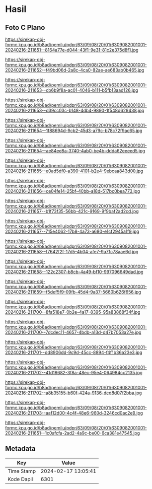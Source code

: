 # Hasil

## Foto C Plano

https://sirekap-obj-formc.kpu.go.id/b8ad/pemilu/pdpr/63/09/08/20/01/6309082001001-20240216-211651--8164a77e-d044-43f1-9e31-81c2e375d8f1.jpg

https://sirekap-obj-formc.kpu.go.id/b8ad/pemilu/pdpr/63/09/08/20/01/6309082001001-20240216-211652--f49bd06d-2a8c-4ca0-82ae-ae683ab0b465.jpg

https://sirekap-obj-formc.kpu.go.id/b8ad/pemilu/pdpr/63/09/08/20/01/6309082001001-20240216-211653--cb6b9f8a-ac01-4046-b111-b5fb13aad126.jpg

https://sirekap-obj-formc.kpu.go.id/b8ad/pemilu/pdpr/63/09/08/20/01/6309082001001-20240216-211653--d39cc03c-b148-4db4-9890-1f548d629438.jpg

https://sirekap-obj-formc.kpu.go.id/b8ad/pemilu/pdpr/63/09/08/20/01/6309082001001-20240216-211654--1f88694d-9cb2-45d3-a79c-b78c72f9ac65.jpg

https://sirekap-obj-formc.kpu.go.id/b8ad/pemilu/pdpr/63/09/08/20/01/6309082001001-20240216-211654--ae84ee8a-3740-4ab0-be4b-ddda62eeeed5.jpg

https://sirekap-obj-formc.kpu.go.id/b8ad/pemilu/pdpr/63/09/08/20/01/6309082001001-20240216-211655--e0ad5df0-a390-4101-b2e4-9ebcaa843d00.jpg

https://sirekap-obj-formc.kpu.go.id/b8ad/pemilu/pdpr/63/09/08/20/01/6309082001001-20240216-211656--ce04fe14-25bf-40bb-a18d-517bc0bea773.jpg

https://sirekap-obj-formc.kpu.go.id/b8ad/pemilu/pdpr/63/09/08/20/01/6309082001001-20240216-211657--b1f73f35-56bb-421c-9169-9f9baf2ad2cd.jpg

https://sirekap-obj-formc.kpu.go.id/b8ad/pemilu/pdpr/63/09/08/20/01/6309082001001-20240216-211657--715e4062-17b8-4a73-a680-e1cf2945a1f9.jpg

https://sirekap-obj-formc.kpu.go.id/b8ad/pemilu/pdpr/63/09/08/20/01/6309082001001-20240216-211658--f7642f2f-17d5-4b04-afe7-9a71c78aae6d.jpg

https://sirekap-obj-formc.kpu.go.id/b8ad/pemilu/pdpr/63/09/08/20/01/6309082001001-20240216-211658--122c2307-b8cb-4a49-bf10-997096649dad.jpg

https://sirekap-obj-formc.kpu.go.id/b8ad/pemilu/pdpr/63/09/08/20/01/6309082001001-20240216-211659--f5def5f9-09fb-45d4-9a37-5660b626f656.jpg

https://sirekap-obj-formc.kpu.go.id/b8ad/pemilu/pdpr/63/09/08/20/01/6309082001001-20240216-211700--8fa518e7-0b2e-4a17-8395-95a83868f34f.jpg

https://sirekap-obj-formc.kpu.go.id/b8ad/pemilu/pdpr/63/09/08/20/01/6309082001001-20240216-211700--7dcdec11-4657-4bdb-a13d-d47b7053a27e.jpg

https://sirekap-obj-formc.kpu.go.id/b8ad/pemilu/pdpr/63/09/08/20/01/6309082001001-20240216-211701--dd8906dd-9c9d-45cc-8894-f4f1b36a23e3.jpg

https://sirekap-obj-formc.kpu.go.id/b8ad/pemilu/pdpr/63/09/08/20/01/6309082001001-20240216-211702--41d18682-3f8a-48ec-95e4-064984cc2135.jpg

https://sirekap-obj-formc.kpu.go.id/b8ad/pemilu/pdpr/63/09/08/20/01/6309082001001-20240216-211702--a8b35155-b60f-424a-9136-dcd8d07f2bba.jpg

https://sirekap-obj-formc.kpu.go.id/b8ad/pemilu/pdpr/63/09/08/20/01/6309082001001-20240216-211703--aaf12d00-4c4f-48e6-960d-3246cd0ac2e9.jpg

https://sirekap-obj-formc.kpu.go.id/b8ad/pemilu/pdpr/63/09/08/20/01/6309082001001-20240216-211651--1c0afcfa-2ad2-4a9c-be00-6ca381e47545.jpg


## Metadata

| Key        | Value               |
| ---------- | ------------------- |
| Time Stamp | 2024-02-17 13:05:41 |
| Kode Dapil | 6301                |




